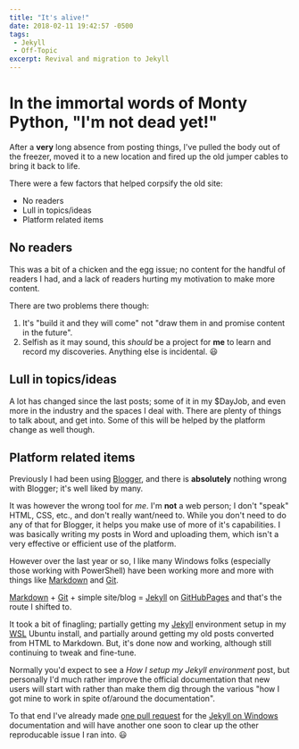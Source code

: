 ```yaml
---
title: "It's alive!"
date: 2018-02-11 19:42:57 -0500
tags:
 - Jekyll
 - Off-Topic
excerpt: Revival and migration to Jekyll
---
```


# In the immortal words of Monty Python, "I'm not dead yet!"

After a **very** long absence from posting things, I've pulled the body out of the freezer, moved it to a new location and fired up the old jumper cables to bring it back to life.

There were a few factors that helped corpsify the old site:

* No readers
* Lull in topics/ideas
* Platform related items

## No readers

This was a bit of a chicken and the egg issue; no content for the handful of readers I had, and a lack of readers hurting my motivation to make more content.

There are two problems there though:

1. It's "build it and they will come" not "draw them in and promise content in the future".
2. Selfish as it may sound, this *should* be a project for **me** to learn and record my discoveries. Anything else is incidental. :smiley:

## Lull in topics/ideas

A lot has changed since the last posts; some of it in my $DayJob, and even more in the industry and the spaces I deal with. There are plenty of things to talk about, and get into. Some of this will be helped by the platform change as well though.

## Platform related items

Previously I had been using [Blogger](http://theevolvingadmin.blogspot.com), and there is **absolutely** nothing wrong with Blogger; it's well liked by many.

It was however the wrong tool for *me*. I'm **not** a web person; I don't "speak" HTML, CSS, etc., and don't really want/need to. While you don't need to do any of that for Blogger, it helps you make use of more of it's capabilities. I was basically writing my posts in Word and uploading them, which isn't a very effective or efficient use of the platform.

However over the last year or so, I like many Windows folks (especially those working with PowerShell) have been working more and more with things like [Markdown][markdown-link] and [Git][git-link].

[Markdown][markdown-link] + [Git][git-link] + simple site/blog = [Jekyll][jekyll-link] on [GitHubPages](https://pages.github.com) and that's the route I shifted to.

It took a bit of finagling; partially getting my [Jekyll][jekyll-link] environment setup in my [WSL](https://docs.microsoft.com/en-us/windows/wsl/install-win10) Ubuntu install, and partially around getting my old posts converted from HTML to Markdown. But, it's done now and working, although still continuing to tweak and fine-tune.

Normally you'd expect to see a *How I setup my Jekyll environment* post, but personally I'd much rather improve the official documentation that new users will start with rather than make them dig through the various "how I got mine to work in spite of/around the documentation".

To that end I've already made [one pull request](https://github.com/jekyll/jekyll/pull/6765) for the [Jekyll on Windows](https://jekyllrb.com/docs/windows) documentation and will have another one soon to clear up the other reproducable issue I ran into. :smiley:

[markdown-link]: https://en.wikipedia.org/wiki/Markdown
[git-link]: https://en.wikipedia.org/wiki/Git
[jekyll-link]: https://jekyllrb.com
